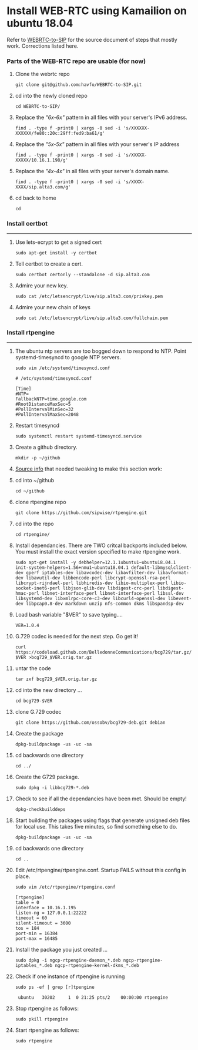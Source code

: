 # Install WEB-RTC using Kamailion on ubuntu 18.04

Refer to [WEBRTC-to-SIP](https://github.com/havfo/WEBRTC-to-SIP/blob/master/README.md) for the source document of steps that mostly work. Corrections listed here.


### Parts of the WEB-RTC repo are usable (for now)

1. Clone the webrtc repo

    `git clone git@github.com:havfo/WEBRTC-to-SIP.git`

0. cd into the newly cloned repo

    `cd WEBRTC-to-SIP/`

0. Replace the *"6x-6x"* pattern in all files with your server's IPv6 address.

    `find . -type f -print0 | xargs -0 sed -i 's/XXXXXX-XXXXXX/fe80::20c:29ff:fed9:ba61/g'`

0. Replace the *"5x-5x"* pattern in all files with your server's IP address

    `find . -type f -print0 | xargs -0 sed -i 's/XXXXX-XXXXX/10.16.1.198/g'`

0. Replace the *"4x-4x"* in all files with your server's domain name.

    `find . -type f -print0 | xargs -0 sed -i 's/XXXX-XXXX/sip.alta3.com/g'`

0. cd back to home

    `cd`

### Install certbot
------
1. Use lets-ecrypt to get a signed cert

    `sudo apt-get install -y certbot`

0. Tell certbot to create a cert.

    `sudo certbot certonly --standalone -d sip.alta3.com`

0. Admire your new key.

    `sudo cat /etc/letsencrypt/live/sip.alta3.com/privkey.pem`

0. Admire your new chain of keys

    `sudo cat /etc/letsencrypt/live/sip.alta3.com/fullchain.pem`



### Install rtpengine
-----
1. The ubuntu ntp servers are too bogged down to respond to NTP. Point systemd-timesyncd to google NTP servers.

    `sudo vim /etc/systemd/timesyncd.conf`

    `# /etc/systemd/timesyncd.conf`  
    
       [Time]
       #NTP=
       FallbackNTP=time.google.com
       #RootDistanceMaxSec=5
       #PollIntervalMinSec=32
       #PollIntervalMaxSec=2048

0. Restart timesyncd

    `sudo systemctl restart systemd-timesyncd.service`

0. Create a github directory.

    `mkdir -p ~/github`
    
0. [Source info](https://nickvsnetworking.com/rtpengine-installation-configuration/) that needed tweaking to make this section work: 

0. cd into ~/github

    `cd ~/github`

0. clone rtpengine repo

    `git clone https://github.com/sipwise/rtpengine.git`

0. cd into the repo

    `cd rtpengine/`

0. Install dependancies. There are TWO critcal backports included below. You must install the exact version specified to make rtpengine work.

    `sudo apt-get install -y debhelper=12.1.1ubuntu1~ubuntu18.04.1  init-system-helpers=1.56+nmu1~ubuntu18.04.1 default-libmysqlclient-dev gperf iptables-dev libavcodec-dev libavfilter-dev libavformat-dev libavutil-dev libbencode-perl libcrypt-openssl-rsa-perl libcrypt-rijndael-perl libhiredis-dev libio-multiplex-perl libio-socket-inet6-perl libjson-glib-dev libdigest-crc-perl libdigest-hmac-perl libnet-interface-perl libnet-interface-perl libssl-dev libsystemd-dev libxmlrpc-core-c3-dev libcurl4-openssl-dev libevent-dev libpcap0.8-dev markdown unzip nfs-common dkms libspandsp-dev`

0. Load bash variable "$VER" to save typing....

    `VER=1.0.4`

0. G.729 codec is needed for the next step. Go get it!

    `curl https://codeload.github.com/BelledonneCommunications/bcg729/tar.gz/$VER >bcg729_$VER.orig.tar.gz`

0. untar the code

    `tar zxf bcg729_$VER.orig.tar.gz`

0. cd into the new directory ...

    `cd bcg729-$VER`

0. clone G.729 codec

    `git clone https://github.com/ossobv/bcg729-deb.git debian`

0. Create the package

    `dpkg-buildpackage -us -uc -sa`

0. cd backwards one directory

    `cd ../`

0. Create the G729 package.

    `sudo dpkg -i libbcg729-*.deb`
    
0. Check to see if all the dependancies have been met. Should be empty!

    `dpkg-checkbuilddeps`

0. Start building the packages using flags that generate unsigned deb files for local use. This takes five minutes, so find something else to do.

    `dpkg-buildpackage -us -uc -sa`  

0. cd backwards one directory

    `cd ..`

0. Edit /etc/rtpengine/rtpengine.conf. Startup FAILS without this config in place.

    `sudo vim /etc/rtpengine/rtpengine.conf`

       [rtpengine]
       table = 0
       interface = 10.16.1.195
       listen-ng = 127.0.0.1:22222
       timeout = 60
       silent-timeout = 3600
       tos = 184
       port-min = 16384
       port-max = 16485    

0. Install the package you just created ...

    `sudo dpkg -i ngcp-rtpengine-daemon_*.deb ngcp-rtpengine-iptables_*.deb ngcp-rtpengine-kernel-dkms_*.deb`

0. Check if one instance of rtpengine is running

    `sudo ps -ef | grep [r]tpengine`
    
        ubuntu   30202     1  0 21:25 pts/2    00:00:00 rtpengine   

0. Stop rtpengine as follows:

    `sudo pkill rtpengine` 

0. Start rtpengine as follows:

    `sudo rtpengine` 

